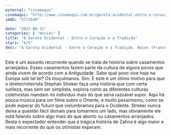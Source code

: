 ```yaml
---
external: "cinemaqui"
cinemaqui: "http://www.cinemaqui.com.br/garota-ocidental-entre-o-coracao-e-tradicao"
imdb: "5771640"

date: "2017-06-21"
categories: [ "movies" ]
title: "A Garota Ocidental - Entre o Coração e a Tradição"
stars: "4/5"
desc: "A Garota Ocidental - Entre o Coração e a Tradição. Noces (France, 2016). Dirigido por Stephan Streker. Escrito por Stephan Streker. Com Lina El Arabi (Zahira Kazim), Sébastien Houbani (Amir Kazim), Babak Karimi (Mansoor Kazim), Nina Kulkarni (Yelda Kazim), Olivier Gourmet (André), Alice de Lencquesaing (Aurore), Zacharie Chasseriaud (Pierre), Aurora Marion (Hina Kazim), Rania Mellouli (Amara Kazim)."
---
```

Este é um assunto recorrente quando se trata de história sobre casamentos arranjados. Esses casamentos fazem parte da cultura de alguns povos que ainda vivem de acordo com a Antiguidade. Sabe qual povo vive hoje na Europa sob tal lei? Os muçulmanos. Sim. E este é um ótimo motivo para que o diretor/roteirista Stephan Streker faça uma história que com certa sutileza, mas sem ser simplista, explora como as diferentes culturas coletivistas mandam no indivíduo mais do que seria razoável supor. Aqui há pouca música para um filme sobre o Oriente, e muito pessimismo, como se pode esperar do futuro que vislumbramos para o Ocidente. Streker nunca deixa a questão fácil demais para tomarmos um lado, mas obviamente ele está falando sobre algo mais do que aborto ou casamentos arranjados. Resta o espectador entender que a trágica história de Zahira é algo maior e mais recorrente do que os otimistas esperam.
